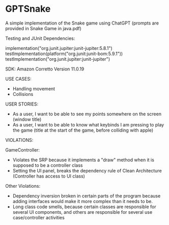 # GPTSnake
A simple implementation of the Snake game using ChatGPT (prompts are provided in Snake Game in java.pdf)

Testing and JUnit Dependencies:

implementation("org.junit.jupiter:junit-jupiter:5.8.1") 
testImplementation(platform("org.junit:junit-bom:5.9.1"))
testImplementation("org.junit.jupiter:junit-jupiter")

SDK: Amazon Corretto Version 11.0.19


USE CASES:
- Handling movement
- Collisions

USER STORIES:
- As a user, I want to be able to see my points somewhere on the screen (window title)
- As a user, I want to be able to know what keybinds I am pressing to play the game (title at the start of the game, before colliding with apple)

VIOLATIONS:

GameController:
- Violates the SRP because it implements a "draw" method when it is supposed to be a controller class
- Setting the UI panel, breaks the dependency rule of Clean Architecture (Controller has access to UI class)

Other Violations:
- Dependency inversion broken in certain parts of the program because adding interfaces would make it more complex than it needs to be.
- Long class code smells, because certain classes are responsible for several UI components, and others are responsible for several use case/controller activities
